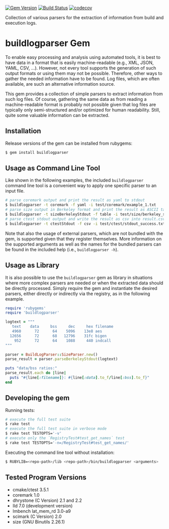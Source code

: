 [![Gem Version](https://badge.fury.io/rb/buildlogparser.svg)](https://rubygems.org/gems/buildlogparser)
[![Build Status](https://travis-ci.org/niosHD/buildlogparser.svg?branch=develop)](https://travis-ci.org/niosHD/buildlogparser)
[![codecov](https://codecov.io/gh/niosHD/buildlogparser/branch/develop/graph/badge.svg)](https://codecov.io/gh/niosHD/buildlogparser)

Collection of various parsers for the extraction of information from build and execution logs.

# buildlogparser Gem

To enable easy processing and analysis using automated tools, it is best to have data in a format that is easily machine-readable (e.g., XML, JSON, YAML, CSV, ...). However, not every tool supports the generation of such output formats or using them may not be possible. Therefore, other ways to gather the needed information have to be found. Log files, which are often available, are such an alternative information source.

This gem provides a collection of simple parsers to extract information from such log files. Of course, gathering the same data as from reading a machine-readable format is probably not possible given that log files are typically only semi-structured and/or optimized for human readability. Still, quite some valuable information can be extracted.

## Installation

Release versions of the gem can be installed from rubygems:

~~~bash
$ gem install buildlogparser
~~~

## Usage as Command Line Tool

Like shown in the following examples, the included `buildlogparser` command line tool is a convenient way to apply one specific parser to an input file.
~~~bash
# parse coremark output and print the result as yaml to stdout
$ buildlogparser -t coremark -f yaml -i test/coremark/example_1.txt
# parse size output in Berkeley format and print the result as ASCII table to stdout
$ buildlogparser -t sizeBerkeleyStdout -f table -i test/size/berkeley_stdout_multi_line.txt
# parse ctest stdout output and write the result as csv into result.csv
$ buildlogparser -t ctestStdout -f csv -i test/ctest/stdout_success.txt -o result.csv
~~~
Note that also the usage of external parsers, which are not bundled with the gem, is supported given that they register themselves. More information on the supported arguments as well as the names for the bundled parsers can be found in the included help (i.e., `buildlogparser -h`).

## Usage as Library

It is also possible to use the `buildlogparser` gem as library in situations where more complex parsers are needed or when the extracted data should be directly processed. Simply require the gem and instantiate the desired parsers, either directly or indirectly via the registry, as in the following example.

~~~ruby
require 'rubygems'
require 'buildlogparser'

logtext = """
   text	   data	    bss	    dec	    hex	filename
   4960	     72	     64	   5096	   13e8	aes
  12656	     72	     68	  12796	   31fc	bigen
    952	     72	     64	   1088	    440	indcall
"""

parser = BuildLogParser::SizeParser.new()
parse_result = parser.parseBerkeleyStdout(logtext)

puts "data/bss ratios:"
parse_result.each do |line|
  puts "#{line[:filename]}: #{line[:data].to_f/line[:bss].to_f}"
end
~~~

## Developing the gem

Running tests:
~~~bash
# execute the full test suite
$ rake test
# execute the full test suite in verbose mode
$ rake test TESTOPTS='-v'
# execute only the `RegistryTest#test_get_names` test
$ rake test TESTOPTS='-n=/RegistryTest#test_get_names/'
~~~

Executing the command line tool without installation:
~~~bash
$ RUBYLIB=<repo-path>/lib <repo-path>/bin/buildlogparser <arguments>
~~~

## Tested Program Versions

* cmake/ctest 3.5.1
* coremark 1.0
* dhrystone (C Version) 2.1 and 2.2
* lld 7.0 (development version)
* lmbench lat_mem_rd 3.0-a9
* scimark (C Version) 2.0
* size (GNU Binutils 2.26.1)
